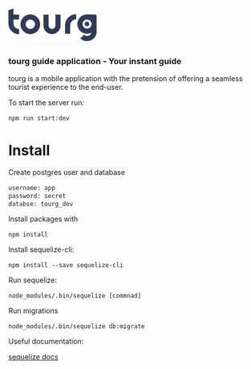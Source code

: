 # <img height='65' src="https://github.com/hugomiguelabreu/tourg-mobile-guide/blob/master/assets/images/tour-white.png"/>
### tourg guide application - Your instant guide
tourg is a mobile application with the pretension of offering a seamless tourist experience to the end-user.

To start the server run: 
```
npm run start:dev
```

# Install

Create postgres user and database
```
username: app
password: secret
databse: tourg_dev
```
Install packages with 
```
npm install
```

Install sequelize-cli:
```
npm install --save sequelize-cli
```
Run sequelize:
```
node_modules/.bin/sequelize [commnad]
```
Run migrations
```
node_modules/.bin/sequelize db:migrate
```

Useful documentation:

[sequelize docs](http://docs.sequelizejs.com/manual/installation/getting-started.html)

